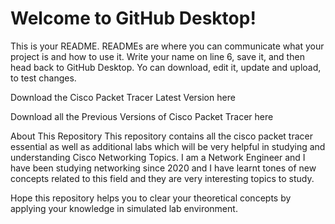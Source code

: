 # Welcome to GitHub Desktop!

This is your README. READMEs are where you can communicate what your project is and how to use it.
Write your name on line 6, save it, and then head back to GitHub Desktop.
Yo can download, edit it, update and upload, to test changes.

Download the Cisco Packet Tracer Latest Version here

Download all the Previous Versions of Cisco Packet Tracer here

About This Repository
This repository contains all the cisco packet tracer essential as well as additional labs which will be very helpful in studying and understanding Cisco Networking Topics. I am a Network Engineer and I have been studying networking since 2020 and I have learnt tones of new concepts related to this field and they are very interesting topics to study.

Hope this repository helps you to clear your theoretical concepts by applying your knowledge in simulated lab environment.
